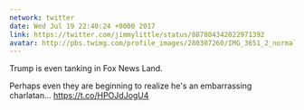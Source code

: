 ```yaml
---
network: twitter
date: Wed Jul 19 22:40:24 +0000 2017
link: https://twitter.com/jimmylittle/status/887804342022971392
avatar: http://pbs.twimg.com/profile_images/280307260/IMG_3651_2_normal.jpg
---
```


Trump is even tanking in Fox News Land. 

Perhaps even they are beginning to realize he's an embarrassing charlatan… https://t.co/HPOJdJogU4
